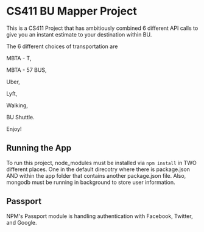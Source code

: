 # CS411 BU Mapper Project

This is a CS411 Project that has ambitiously combined 6 different API calls to give you an instant estimate to your destination within BU.

The 6 different choices of transportation are

MBTA - T,

MBTA - 57 BUS,

Uber,

Lyft,

Walking,

BU Shuttle.

Enjoy! 


## Running the App
 To run this project, node_modules must be installed via `npm install` in TWO different places. One in the default direcotry where there is package.json AND within the app folder that contains another package.json file. Also, mongodb must be running in background to store user information. 

## Passport
NPM's Passport module is handling authentication with Facebook, Twitter, and Google. 

